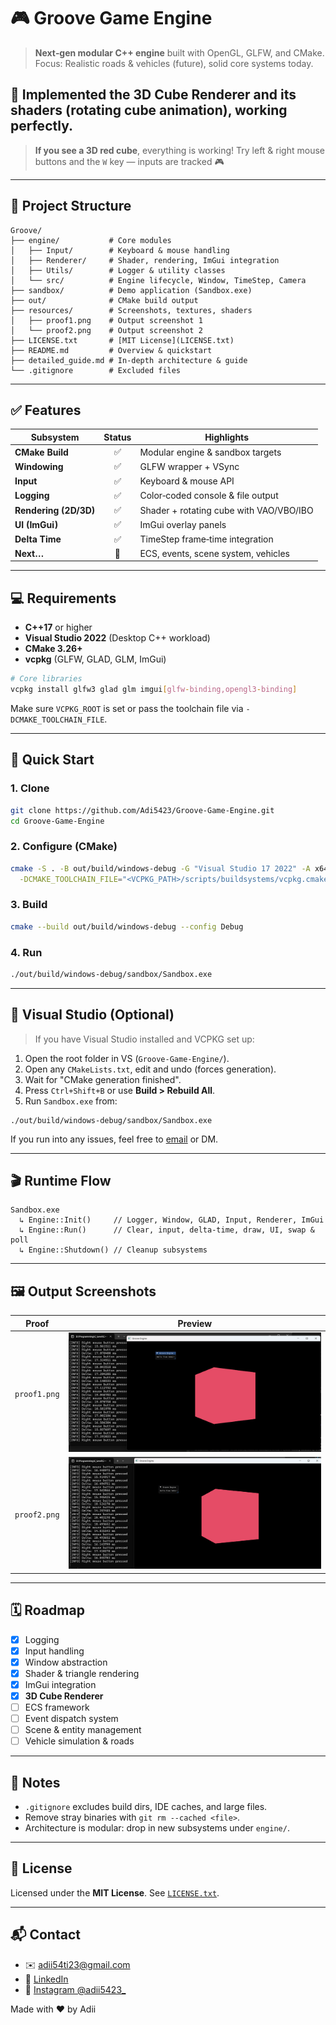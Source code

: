 # 🎮 Groove Game Engine

> **Next‑gen modular C++ engine** built with OpenGL, GLFW, and CMake.
> Focus: Realistic roads & vehicles (future), solid core systems today.

## 🚧 Implemented the 3D Cube Renderer and its shaders (rotating cube animation), working perfectly.

> **If you see a 3D red cube**, everything is working!
> Try left & right mouse buttons and the `W` key — inputs are tracked 🎮

---

## 📁 Project Structure

```text
Groove/
├── engine/           # Core modules
│   ├── Input/        # Keyboard & mouse handling
│   ├── Renderer/     # Shader, rendering, ImGui integration
│   ├── Utils/        # Logger & utility classes
│   └── src/          # Engine lifecycle, Window, TimeStep, Camera
├── sandbox/          # Demo application (Sandbox.exe)
├── out/              # CMake build output
├── resources/        # Screenshots, textures, shaders
│   ├── proof1.png    # Output screenshot 1
│   └── proof2.png    # Output screenshot 2
├── LICENSE.txt       # [MIT License](LICENSE.txt)
├── README.md         # Overview & quickstart
├── detailed_guide.md # In‑depth architecture & guide
└── .gitignore        # Excluded files
```

---

## ✅ Features

| Subsystem             | Status | Highlights                              |
| --------------------- | :----: | --------------------------------------- |
| **CMake Build**       |    ✅   | Modular engine & sandbox targets        |
| **Windowing**         |    ✅   | GLFW wrapper + VSync                    |
| **Input**             |    ✅   | Keyboard & mouse API                    |
| **Logging**           |    ✅   | Color‑coded console & file output       |
| **Rendering (2D/3D)** |    ✅   | Shader + rotating cube with VAO/VBO/IBO |
| **UI (ImGui)**        |    ✅   | ImGui overlay panels                    |
| **Delta Time**        |    ✅   | TimeStep frame‑time integration         |
| **Next…**             |   🔲   | ECS, events, scene system, vehicles     |

---

## 💻 Requirements

* **C++17** or higher
* **Visual Studio 2022** (Desktop C++ workload)
* **CMake 3.26+**
* **vcpkg** (GLFW, GLAD, GLM, ImGui)

```bash
# Core libraries
vcpkg install glfw3 glad glm imgui[glfw-binding,opengl3-binding]
```

Make sure `VCPKG_ROOT` is set or pass the toolchain file via `-DCMAKE_TOOLCHAIN_FILE`.

---

## 🚀 Quick Start

### 1. Clone

```bash
git clone https://github.com/Adi5423/Groove-Game-Engine.git
cd Groove-Game-Engine
```

### 2. Configure (CMake)

```bash
cmake -S . -B out/build/windows-debug -G "Visual Studio 17 2022" -A x64 \
  -DCMAKE_TOOLCHAIN_FILE="<VCPKG_PATH>/scripts/buildsystems/vcpkg.cmake"
```

### 3. Build

```bash
cmake --build out/build/windows-debug --config Debug
```

### 4. Run

```bash
./out/build/windows-debug/sandbox/Sandbox.exe
```

---

## 🧩 Visual Studio (Optional)

> If you have Visual Studio installed and VCPKG set up:

1. Open the root folder in VS (`Groove-Game-Engine/`).
2. Open any `CMakeLists.txt`, edit and undo (forces generation).
3. Wait for "CMake generation finished".
4. Press `Ctrl+Shift+B` or use **Build > Rebuild All**.
5. Run `Sandbox.exe` from:

```text
./out/build/windows-debug/sandbox/Sandbox.exe
```

If you run into any issues, feel free to [email](mailto:adii54ti23@gmail.com) or DM.

---

## 🎬 Runtime Flow

```text
Sandbox.exe
  ↳ Engine::Init()     // Logger, Window, GLAD, Input, Renderer, ImGui
  ↳ Engine::Run()      // Clear, input, delta-time, draw, UI, swap & poll
  ↳ Engine::Shutdown() // Cleanup subsystems
```

---

## 🖼️ Output Screenshots

| Proof        | Preview                         |
| ------------ | ------------------------------- |
| `proof1.png` | ![proof1](resources/proof1.png) |
| `proof2.png` | ![proof2](resources/proof2.png) |

---

## 🗓️ Roadmap

* [x] Logging
* [x] Input handling
* [x] Window abstraction
* [x] Shader & triangle rendering
* [x] ImGui integration
* [x] **3D Cube Renderer**
* [ ] ECS framework
* [ ] Event dispatch system
* [ ] Scene & entity management
* [ ] Vehicle simulation & roads

---

## 📌 Notes

* `.gitignore` excludes build dirs, IDE caches, and large files.
* Remove stray binaries with `git rm --cached <file>`.
* Architecture is modular: drop in new subsystems under `engine/`.

---

## 📜 License

Licensed under the **MIT License**. See [`LICENSE.txt`](LICENSE.txt).

---

## 📬 Contact

* ✉️  [adii54ti23@gmail.com](mailto:adii54ti23@gmail.com)
* 💼 [LinkedIn](https://www.linkedin.com/in/aditya-tiwari-141731329/)
* 📸 [Instagram @adii5423\_](https://www.instagram.com/adii5423_)

Made with ❤️ by Adii
